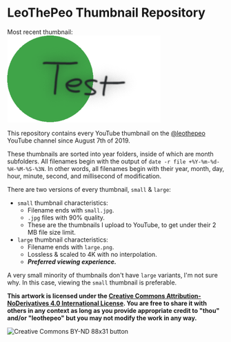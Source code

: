 # LeoThePeo Thumbnail Repository

Most recent thumbnail:
<br>
<img src="https://github.com/leothepeo/thumbnails/blob/main/2024/10/2024-10-21-13-49-40-946large.png?raw=true" height="200">

This repository contains every YouTube thumbnail on the [@leothepeo](https://www.youtube.com/@leothepeo) YouTube channel since August 7th of 2019.

These thumbnails are sorted into year folders, inside of which are month subfolders. All filenames begin with the output of `date -r file +%Y-%m-%d-%H-%M-%S-%3N`. In other words, all filenames begin with their year, month, day, hour, minute, second, and millisecond of modification.

There are two versions of every thumbnail, `small` & `large`:
- `small` thumbnail characteristics:
	- Filename ends with `small.jpg`.
	- `.jpg` files with 90% quality.
	- These are the thumbnails I upload to YouTube, to get under their 2 MB file size limit.
- `large` thumbnail characteristics:
	- Filename ends with `large.png`.
	- Lossless & scaled to 4K with no interpolation.
	- _**Preferred viewing experience.**_

A very small minority of thumbnails don't have `large` variants, I'm not sure why. In this case, viewing the `small` thumbnail is preferable.

**This artwork is licensed under the [Creative Commons Attribution-NoDerivatives 4.0 International License](https://creativecommons.org/licenses/by-nd/4.0/). You are free to share it with others in any context as long as you provide appropriate credit to "thou" and/or "leothepeo" but you may not modify the work in any way.**

<img src="https://mirrors.creativecommons.org/presskit/buttons/88x31/png/by-nd.png" alt="Creative Commons BY-ND 88x31 button" height="62">
